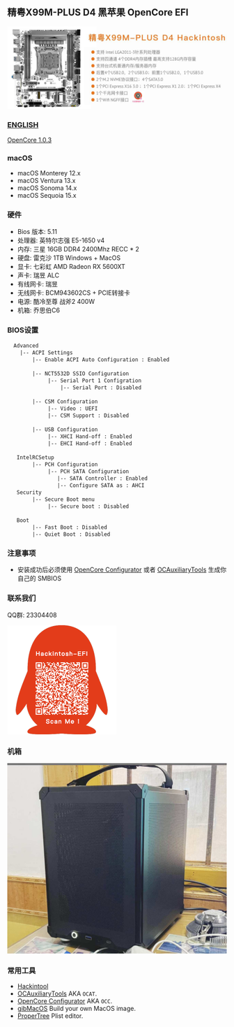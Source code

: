 ## 精粤X99M-PLUS D4  黑苹果 OpenCore EFI

<img src="ScreenShot/X99M.jpg" alt="image" style="zoom:50%;" />

### [ENGLISH](README.en.md)

[OpenCore 1.0.3](https://github.com/acidanthera/OpenCorePkg)

### macOS

- macOS Monterey 12.x
- macOS Ventura    13.x 
- macOS Sonoma   14.x
- macOS Sequoia    15.x

### 硬件

- Bios 版本: 5.11
- 处理器: 英特尔志强 E5-1650 v4
- 内存: 三星 16GB DDR4 2400Mhz RECC * 2
- 硬盘: 雷克沙 1TB Windows + MacOS
- 显卡: 七彩虹 AMD Radeon RX 5600XT 
- 声卡: 瑞昱 ALC
- 有线网卡:  瑞昱
- 无线网卡: BCM943602CS + PCIE转接卡
- 电源: 酷冷至尊 战斧2 400W
- 机箱: 乔思伯C6

### BIOS设置

```
  Advanced
    |-- ACPI Settings
	    |-- Enable ACPI Auto Configuration : Enabled
	         
	    |-- NCT5532D SSIO Configuration   
	         |-- Serial Port 1 Configration
	             |-- Serial Port : Disabled
	             
	    |-- CSM Configuration
	         |-- Video : UEFI
             |-- CSM Support : Disabled
           
        |-- USB Configuration
             |-- XHCI Hand-off : Enabled
             |-- EHCI Hand-off : Enabled
           
   IntelRCSetup
        |-- PCH Configuration
             |-- PCH SATA Configuration
                |-- SATA Controller : Enabled
                |-- Configure SATA as : AHCI
   Security
        |-- Secure Boot menu
             |-- Secure boot : Disabled
        
   Boot
        |-- Fast Boot : Disabled
        |-- Quiet Boot : Disabled
```

### 注意事项

 - 安装成功后必须使用 [OpenCore Configurator](https://mackie100projects.altervista.org/opencore-configurator/) 或者 [OCAuxiliaryTools](https://github.com/ic005k/OCAuxiliaryTools) 生成你自己的 SMBIOS


### 联系我们

QQ群: 23304408

![image](ScreenShot/QRCode.png)

### 机箱

<img src="ScreenShot/CASE.jpg" alt="image" style="zoom:50%;" />



### 常用工具

- [Hackintool](https://github.com/headkaze/Hackintool) 
- [OCAuxiliaryTools](https://github.com/ic005k/OCAuxiliaryTools) AKA `OCAT`.
- [OpenCore Configurator](https://mackie100projects.altervista.org/opencore-configurator/) AKA `OCC`.
- [gibMacOS](https://github.com/corpnewt/gibMacOS) Build your own MacOS image.
- [ProperTree](https://github.com/corpnewt/ProperTree) Plist editor.
